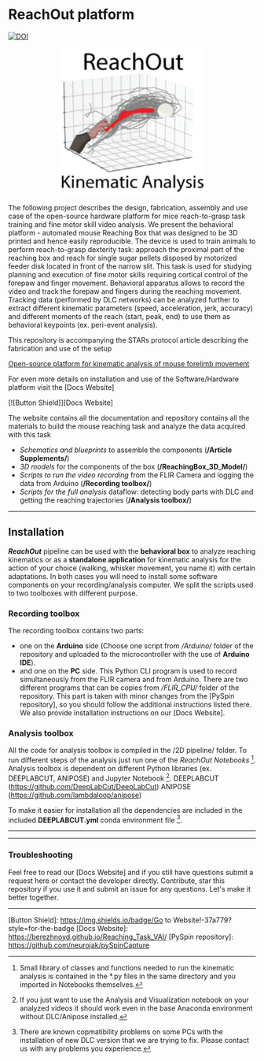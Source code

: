 # ReachOut platform
[![DOI](https://zenodo.org/badge/517810120.svg)](https://zenodo.org/doi/10.5281/zenodo.7383917)


<p align="center">
<img src="docs/images/icon.png" alt="drawing" width="300" height="300"/>
</p>

The following project describes the design, fabrication, assembly and use case of the open-source hardware platform for mice reach-to-grasp task training and fine motor skill video analysis. We present the behavioral platform - automated mouse Reaching Box that was designed to be 3D printed and hence easily reproducible. The device is used to train animals to perform reach-to-grasp dexterity task: approach the proximal part of the reaching box and reach for single sugar pellets disposed by motorized feeder disk located in front of the narrow slit. 
This task is used for studying planning and execution of fine motor skills requiring cortical control of the forepaw and finger movement. Behavioral apparatus allows to record the video and track the forepaw and fingers during the reaching movement. Tracking data (performed by DLC networks) can be analyzed further to extract different kinematic parameters (speed, acceleration, jerk, accuracy) and different moments of the reach (start, peak, end) to use them as behavioral keypoints (ex. peri-event analysis).

This repository is accompanying the STARs protocol article describing the fabrication and use of the setup

[Open-source platform for kinematic analysis of mouse forelimb movement](https://star-protocols.cell.com/protocols/3539)

For even more details on installation and use of the Software/Hardware platform visit the 
[Docs Website]

[![Button Shield]][Docs Website]

The website contains all the documentation and repository contains all the materials to build the mouse reaching task and analyze the data acquired with this task
- *Schematics and blueprints* to assemble the components 
	(**/Article Supplements/**)
- *3D models* for the components of the box 
	(**/ReachingBox_3D_Model/**)
- *Scripts to run the video recording* from the FLIR Camera and logging the data from Arduino 
	(**/Recording toolbox/**)
- *Scripts for the full analysis* dataflow: detecting body parts with DLC and getting the reaching trajectories 
	(**/Analysis toolbox/**)

___

## Installation
***ReachOut*** pipeline can be used with the **behavioral box** to analyze reaching kinematics or as a **standalone application** for kinematic
analysis for the action of your choice (walking, whisker movement, you name it) with certain adaptations. In both cases you
will need to install some software components on your recording/analysis computer. We split the scripts used to two toolboxes with different purpose.


### Recording toolbox
The recording toolbox contains two parts: 
- one on the **Arduino** side (Choose one script from */Arduino/* folder of the repository and uploaded to the microcontroller with the use of **Arduino IDE**). 
- and one on the **PC** side. This Python CLI program is used to record simultaneously from the FLIR camera and from Arduino. 
There are two different programs that can be copies from */FLIR_CPU/* folder of the repository. This part is taken with minor changes from the [PySpin repository], so you should follow the additional instructions listed there. 
We also provide installation instructions on our [Docs Website].


### Analysis toolbox
All the code for analysis toolbox is compiled in the /2D pipeline/ folder. To run different steps of the analysis just run
one of the *ReachOut Notebooks* [^1].
Analysis toolbox is dependent on different Python libraries (ex. DEEPLABCUT, ANIPOSE) and Jupyter Notebook [^2].
DEEPLABCUT (https://github.com/DeepLabCut/DeepLabCut)
ANIPOSE (https://github.com/lambdaloop/anipose)

To make it easier for installation all the dependencies are included in the included **DEEPLABCUT.yml** conda environment file [^3].


___

[^1]: Small library of classes and functions needed to run the kinematic analysis is contained in the *.py files in the same directory and you imported in Notebooks themselves.
[^2]: If you just want to use the Analysis and Visualization notebook on your analyzed videos it should work even in the base Anaconda environment without DLC/Anipose installed. 
[^3]: There are known copmatibility problems on some PCs with the installation of new DLC version that we are trying to fix. Please contact us with any problems you experience.
___
### Troubleshooting

Feel free to read our [Docs Website] and if you still have questions submit a request here or contact the developer directly. 
Contribute, star this repository if you use it and submit an issue for any questions. Let's make it better together.

___
[Button Shield]: https://img.shields.io/badge/Go to Website!-37a779?style=for-the-badge
[Docs Website]: https://berezhnoyd.github.io/Reaching_Task_VAI/
[PySpin repository]: https://github.com/neurojak/pySpinCapture

